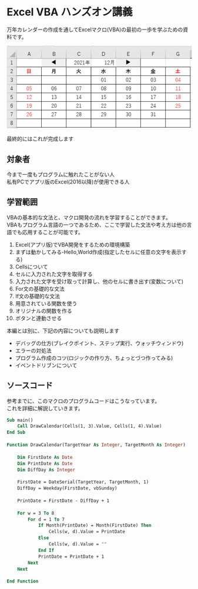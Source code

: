 # Excel VBA ハンズオン講義

万年カレンダーの作成を通してExcelマクロ(VBA)の最初の一歩を学ぶための資料です。

![](images/README/README20211712-103622.png)

最終的にはこれが完成します

## 対象者

今まで一度もプログラムに触れたことがない人  
私有PCでアプリ版のExcel(2016以降)が使用できる人

## 学習範囲

VBAの基本的な文法と、マクロ開発の流れを学習することができます。  
VBAもプログラム言語の一つであるため、ここで学習した文法や考え方は他の言語でも応用することが可能です。

1. Excel(アプリ版)でVBA開発をするための環境構築
2. まずは動かしてみる-Hello,World作成(指定したセルに任意の文字を表示する)
3. Cellsについて
4. セルに入力された文字を取得する
5. 入力された文字を受け取って計算し、他のセルに書き出す(変数について)
6. For文の基礎的な文法
7. If文の基礎的な文法
8. 用意されている関数を使う
9. オリジナルの関数を作る
10. ボタンと連動させる

本編とは別に、下記の内容についても説明します

- デバッグの仕方(ブレイクポイント、ステップ実行、ウォッチウィンドウ)
- エラーの対処法
- プログラム作成のコツ(ロジックの作り方、ちょっとづつ作ってみる)
- イベントドリブンについて


## ソースコード

参考までに、このマクロのプログラムコードはこうなっています。  
これを詳細に解説していきます。

```vb
Sub main()
    Call DrawCalendar(Cells(1, 3).Value, Cells(1, 4).Value)
End Sub

Function DrawCalendar(TargetYear As Integer, TargetMonth As Integer)

    Dim FirstDate As Date
    Dim PrintDate As Date
    Dim DiffDay As Integer
    
    FirstDate = DateSerial(TargetYear, TargetMonth, 1)
    DiffDay = Weekday(FirstDate, vbSunday)
    
    PrintDate = FirstDate - DiffDay + 1
    
    For w = 3 To 8
        For d = 1 To 7
            If Month(PrintDate) = Month(FirstDate) Then
                Cells(w, d).Value = PrintDate
            Else
                Cells(w, d).Value = ""
            End If
            PrintDate = PrintDate + 1
        Next
    Next

End Function
```